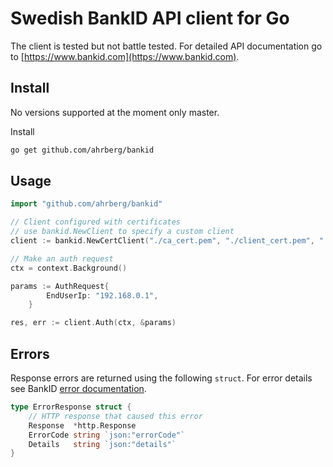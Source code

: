 # Swedish BankID API client for Go

The client is tested but not battle tested. For detailed API documentation go to [https://www.bankid.com](https://www.bankid.com).

## Install

No versions supported at the moment only master.

Install

```sh
go get github.com/ahrberg/bankid
```

## Usage

```go
import "github.com/ahrberg/bankid"

// Client configured with certificates
// use bankid.NewClient to specify a custom client
client := bankid.NewCertClient("./ca_cert.pem", "./client_cert.pem", "./client_key.pem")

// Make an auth request
ctx = context.Background()

params := AuthRequest{
		EndUserIp: "192.168.0.1",
    }

res, err := client.Auth(ctx, &params)
```

## Errors

Response errors are returned using the following `struct`. For error details see BankID [error documentation](https://www.bankid.com/utvecklare/guider/teknisk-integrationsguide/graenssnittsbeskrivning/felfall).

```go
type ErrorResponse struct {
	// HTTP response that caused this error
	Response  *http.Response
	ErrorCode string `json:"errorCode"`
	Details   string `json:"details"`
}
```
